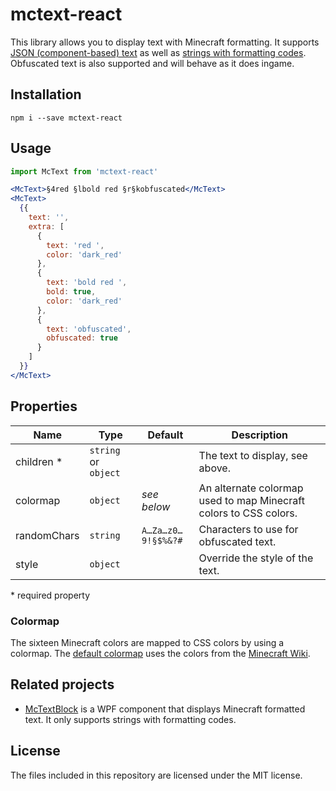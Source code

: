 # mctext-react

This library allows you to display text with Minecraft formatting. It supports [JSON (component-based) text][mc-text-component] as well as [strings with formatting codes][mc-formatting].  
Obfuscated text is also supported and will behave as it does ingame.

## Installation
```
npm i --save mctext-react
```

## Usage
```jsx
import McText from 'mctext-react'

<McText>§4red §lbold red §r§kobfuscated</McText>
<McText>
  {{
    text: '',
    extra: [
      {
        text: 'red ',
        color: 'dark_red'
      },
      {
        text: 'bold red ',
        bold: true,
        color: 'dark_red'
      },
      {
        text: 'obfuscated',
        obfuscated: true
      }
    ]
  }}
</McText>
```

## Properties
| Name | Type | Default | Description |
| --- | --- | --- | --- |
| children * | `string` or `object` | | The text to display, see above. |
| colormap | `object` | _see below_ | An alternate colormap used to map Minecraft colors to CSS colors. |
| randomChars | `string` | `A…Za…z0…9!§$%&?#` | Characters to use for obfuscated text. |
| style | `object` | | Override the style of the text. |

\* required property

### Colormap
The sixteen Minecraft colors are mapped to CSS colors by using a colormap. The [default colormap][default-colormap] uses the colors from the [Minecraft Wiki][mc-wiki-colors].

## Related projects
* [McTextBlock][McTextBlock] is a WPF component that displays Minecraft formatted text. It only supports strings with formatting codes.

[mc-formatting]: http://minecraft.gamepedia.com/Formatting_codes
[mc-text-component]: http://www.minecraftforum.net/forums/minecraft-discussion/redstone-discussion-and/351959-1-9-json-text-component-for-tellraw-title-books#Textinput
[default-colormap]: https://github.com/TeamWertarbyte/mctext-react/blob/master/src/defaultColormap.js
[mc-wiki-colors]: http://minecraft.gamepedia.com/Formatting_codes#Color_codes
[McTextBlock]: https://github.com/TeamWertarbyte/McTextBlock/

## License
The files included in this repository are licensed under the MIT license.
